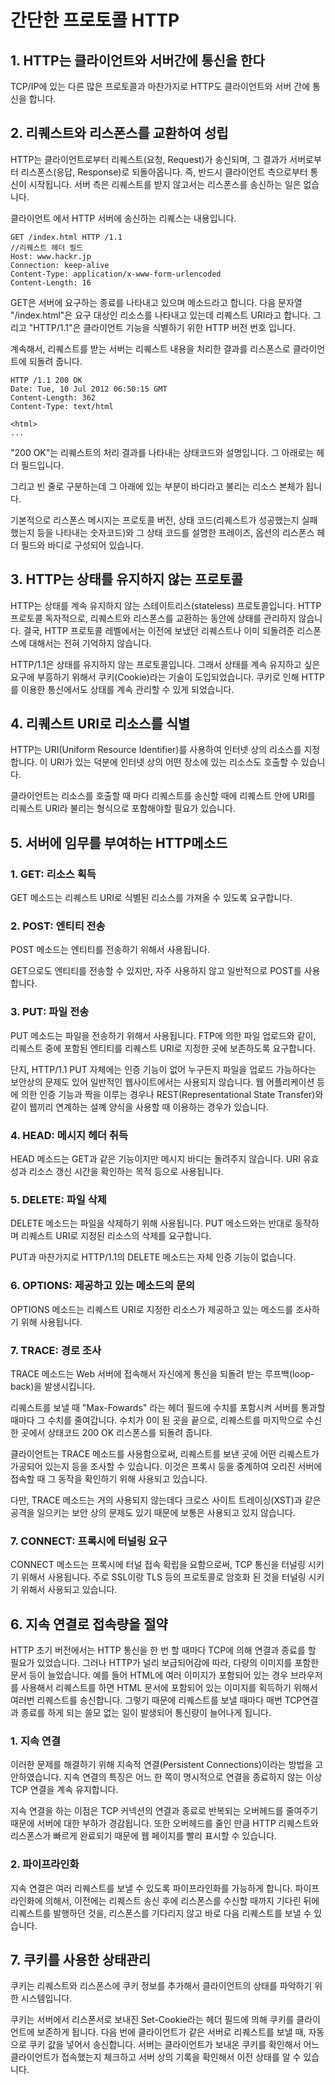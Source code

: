 # 간단한 프로토콜 HTTP

## 1. HTTP는 클라이언트와 서버간에 통신을 한다 

TCP/IP에 있는 다른 많은 프로토콜과 마찬가지로 HTTP도 클라이언트와 서버 간에 통신을 합니다. 

## 2. 리퀘스트와 리스폰스를 교환하여 성립

HTTP는 클라이언트로부터 리퀘스트(요청, Request)가 송신되며, 그 결과가 서버로부터 리스폰스(응답, Response)로 되돌아옵니다. 즉, 반드시 클라이언트 측으로부터 통신이 시작됩니다. 서버 측은 리퀘스트를 받지 않고서는 리스폰스를 송신하는 일은 없습니다. 

클라이언트 에서 HTTP 서버에 송신하는 리퀘스는 내용입니다.

```http
GET /index.html HTTP /1.1
//리퀘스트 헤더 필드
Host: www.hackr.jp
Connection: keep-alive
Content-Type: application/x-www-form-urlencoded
Content-Length: 16
```

GET은 서버에 요구하는 종료를 나타내고 있으며 메소드라고 합니다. 다음 문자열 "/index.html"은 요구 대상인 리소스를 나타내고 있는데 리퀘스트 URI라고 합니다. 그리고 "HTTP/1.1"은 클라이언트 기능을 식별하기 위한 HTTP 버전 번호 입니다.

계속해서, 리퀘스트를 받는 서버는 리퀘스트 내용을 처리한 결과를 리스폰스로 클라이언트에 되돌려 줍니다.

```http
HTTP /1.1 200 OK
Date: Tue, 10 Jul 2012 06:50:15 GMT
Content-Length: 362
Content-Type: text/html

<html>
...
```

"200 OK"는 리퀘스트의 처리 결과를 나타내는 상태코드와 설명입니다. 그 아래로는 헤더 필드입니다.

그리고 빈 줄로 구분하는데 그 아래에 있는 부분이 바디라고 불리는 리소스 본체가 됩니다.

기본적으로 리스폰스 메시지는 프로토콜 버전, 상태 코드(리퀘스트가 성공했는지 실패했는지 등을 나타내는 숫자코드)와 그 상태 코드를 설명한 프레이즈, 옵션의 리스폰스 헤더 필드와 바디로 구성되어 있습니다.

## 3. HTTP는 상태를 유지하지 않는 프로토콜

HTTP는 상태를 계속 유지하지 않는 스테이트리스(stateless) 프로토콜입니다. HTTP 프로토콜 독자적으로, 리퀘스트와 리스폰스를 교환하는 동안에 상태를 관리하지 않습니다. 결국, HTTP 프로토콜 레벨에서는 이전에 보냈던 리퀘스트나 이미 되돌려준 리스폰스에 대해서는 전혀 기억하지 않습니다.

 HTTP/1.1은 상태를 유지하지 않는 프로토콜입니다. 그래서 상태를 계속 유지하고 싶은 요구에 부흥하기 위해서 쿠키(Cookie)라는 기술이 도입되었습니다. 쿠키로 인해 HTTP를 이용한 통신에서도 상태를 계속 관리할 수 있게 되었습니다.

## 4. 리퀘스트 URI로 리소스를 식별

HTTP는 URI(Uniform Resource Identifier)를 사용하여 인터넷 상의 리소스를 지정합니다. 이 URI가 있는 덕분에 인터넷 상의 어떤 장소에 있는 리소스도 호출할 수 있습니다. 

클라이언트는 리소스를 호출할 때 마다 리퀘스트를 송신할 때에 리퀘스트 안에 URI를 리퀘스트 URI라 불리는 형식으로 포함해야할 필요가 있습니다. 

## 5. 서버에 임무를 부여하는 HTTP메소드

### 1. GET: 리소스 획득

GET 메소드는 리퀘스트 URI로 식별된 리소스를 가져올 수 있도록 요구합니다. 

### 2. POST: 엔티티 전송

POST 메소드는 엔티티를 전송하기 위해서 사용됩니다.

GET으로도 엔티티를 전송할 수 있지만, 자주 사용하지 않고 일반적으로 POST를 사용합니다.

### 3. PUT: 파일 전송

PUT 메소드는 파일을 전송하기 위해서 사용됩니다. FTP에 의한 파일 업로드와 같이, 리퀘스트 중에 포함된 엔티티를 리퀘스트 URI로 지정한 곳에 보존하도록 요구합니다.

단지, HTTP/1.1 PUT 자체에는 인증 기능이 없어 누구든지 파일을 업로드 가능하다는 보안상의 문제도 있어 일반적인 웹사이트에서는 사용되지 않습니다. 웹 어플리케이션 등에 의한 인증 기능과 짝을 이루는 경우나 REST(Representational State Transfer)와 같이 웹끼리 연계하는 설꼐 양식을 사용할 때 이용하는 경우가 있습니다.

### 4. HEAD: 메시지 헤더 취득

HEAD 메소드는 GET과 같은 기능이지만 메시지 바디는 돌려주지 않습니다. URI  유효성과 리소스 갱신 시간을 확인하는 목적 등으로 사용됩니다.

### 5. DELETE: 파일 삭제

DELETE 메소드는 파일을 삭제하기 위해 사용됩니다. PUT 메소드와는 반대로 동작하며 리퀘스트 URI로 지정된 리소스의 삭제를 요구합니다.

PUT과 마찬가지로 HTTP/1.1의 DELETE 메소드는 자체 인증 기능이 없습니다.

### 6. OPTIONS: 제공하고 있는 메소드의 문의

OPTIONS 메소드는 리퀘스트 URI로 지정한 리소스가 제공하고 있는 메소드를 조사하기 위해 사용됩니다. 

### 7. TRACE: 경로 조사

TRACE 메소드는 Web 서버에 접속해서 자신에게 통신을 되돌려 받는 루프백(loop-back)을 발생시킵니다.

리퀘스트를 보낼 때 "Max-Fowards" 라는 헤더 필드에 수치를 포함시켜 서버를 통과할 때마다 그 수치를 줄여갑니다. 수치가 0이 된 곳을 끝으로, 리퀘스트를 마지막으로 수신한 곳에서 상태코드 200 OK 리스폰스를 되돌려 줍니다.

클라이언트는 TRACE 메소드를 사용함으로써, 리퀘스트를 보낸 곳에 어떤 리퀘스트가 가공되어 있는지 등을 조사할 수 있습니다. 이것은 프록시 등을 중계하여 오리진 서버에 접속할 때 그 동작을 확인하기 위해 사용되고 있습니다.

다만, TRACE 메소드는 거의 사용되지 않는데다 크로스 사이트 트레이싱(XST)과 같은 공격을 일으키는 보안 상의 문제도 있기 때문에 보통은 사용되고 있지 않습니다.

### 7. CONNECT: 프록시에 터널링 요구

CONNECT 메소드는 프록시에 터널 접속 확립을 요함으로써, TCP 통신을 터널링 시키기 위해서 사용됩니다. 주로 SSL이랑 TLS 등의 프로토콜로 암호화 된 것을 터널링 시키기 위해서 사용되고 있습니다.

## 6. 지속 연결로 접속량을 절약

HTTP 초기 버전에서는 HTTP 통신을 한 번 할 때마다 TCP에 의해 연결과 종료를 할 필요가 있었습니다. 그러나 HTTP가 널리 보급되어감에 따라, 다량의 이미지를 포함한 문서 등이 늘었습니다. 예를 들어 HTML에 여러 이미지가 포함되어 있는 경우 브라우저를 사용해서 리퀘스트를 하면 HTML 문서에 포함되어 있는 이미지를 획득하기 위해서 여러번 리퀘스트를 송신합니다. 그렇기 때문에 리퀘스트를 보낼 때마다 매번 TCP연결과 종료를 하게 되는 쓸모 없는 일이 발생되어 통신량이 늘어나게 됩니다.

### 1. 지속 연결

이러한 문제를 해결하기 위해 지속적 연결(Persistent Connections)이라는 방법을 고안하였습니다. 지속 연결의 특징은 어느 한 쪽이 명시적으로 연결을 종료하지 않는 이상 TCP 연결을 계속 유지합니다.

지속 연결을 하는 이점은 TCP 커넥션의 연결과 종료로 반복되는 오버헤드를 줄여주기 때문에 서버에 대한 부하가 경감됩니다. 또한 오버헤드를 줄인 만큼 HTTP 리퀘스트와 리스폰스가 빠르게 완료되기 때문에 웹 페이지를 빨리 표시할 수 있습니다.

### 2. 파이프라인화

지속 연결은 여러 리퀘스트를 보낼 수 있도록 파이프라인화를 가능하게 합니다. 파이프라인화에 의해서, 이전에는 리퀘스트 송신 후에 리스폰스를 수신할 때까지 기다린 뒤에 리퀘스트를 발행하던 것을, 리스폰스를 기다리지 않고 바로 다음 리퀘스트를 보낼 수 있습니다.

## 7. 쿠키를 사용한 상태관리

쿠키는 리퀘스트와 리스폰스에 쿠키 정보를 추가해서 클라이언트의 상태를 파악하기 위한 시스템입니다.

쿠키는 서버에서 리스폰서로 보내진 Set-Cookie라는 헤더 필드에 의해 쿠키를 클라이언트에 보존하게 됩니다. 다음 번에 클라이언트가 같은 서버로 리퀘스트를 보낼 때, 자동으로 쿠키 값을 넣어서 송신합니다. 서버는 클라이언트가 보내온 쿠키를 확인해서 어느 클라이언트가 접속했는지 체크하고 서버 상의 기록을 확인해서 이전 상태를 알 수 있습니다.



